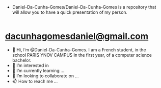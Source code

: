 - Daniel-Da-Cunha-Gomes/Daniel-Da-Cunha-Gomes is a repository that will allow you to have a quick presentation of my person.

 <a href="https://mail.google.com/mail/u/0/#inbox?compose=CllgCJTJpFJgXknsKFCCqMltglRKscxTdlkFcJDZJFdDwnJsqLxKlrhqZRKTqNHcJDqFfsdzxBV"><img src= "https://cdn.discordapp.com/attachments/900356900451930142/954032963299966996/5968534.png" alt=""></a>
            <h1>dacunhagomesdaniel@gmail.com</h1>
- 👋 Hi, I’m @Daniel-Da-Cunha-Gomes. I am a French student, in the school PARIS YNOV CAMPUS in the first year, of a computer science bachelor.
- 👀 I’m interested in 
- 🌱 I’m currently learning ...
- 💞️ I’m looking to collaborate on ...
- 📫 How to reach me ...

